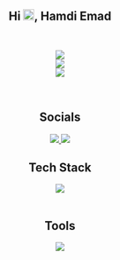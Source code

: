 <div align="center">
  <h2>Hi <span><img src="Assets/waving-hand.gif" width="20px"/></span>, Hamdi Emad</h2>
</div>

<br>

<div align="center">

![](https://github-readme-streak-stats.herokuapp.com/?user=HamdiEmad&theme=chartreuse-dark&hide_border=true)<br/>
![](https://github-readme-stats.vercel.app/api?username=HamdiEmad&theme=chartreuse-dark&hide_border=true&include_all_commits=true&count_private=false)<br/>
![](https://github-readme-stats.vercel.app/api/top-langs/?username=HamdiEmad&theme=chartreuse-dark&hide_border=true&include_all_commits=true&count_private=false&layout=compact)

</div>

<br>

<div align="center">
  <h2>Socials</h2>
</div>

<div align="center" >
  <a href="https://discord.gg/hamdiemad." margin-right="10px">
    <img src="https://skillicons.dev/icons?i=discord" />
  </a>
  <a href="https://linkedin.com/in/hamdi-algohary-9962b5335/">
    <img src="https://skillicons.dev/icons?i=linkedin" />
  </a>
</div>



<div align="center">
  <h2>Tech Stack</h2>
</div>

<div align="center" >
  
  <a href="https://skillicons.dev/icons?i=c,cpp,java,">
    <img src="https://skillicons.dev/icons?i=c,cpp,java,arduino,bash," />
  </a>
</div>

<br>

<div align="center">
  <h2>Tools</h2>
</div>

<div align="center" >
  
  <a href="https://skillicons.dev/icons?i=git,github,arduino,vscode,idea,clion,maven,windows,vim,ubuntu,matlab,linux,linkedin,instagram,gmail,discord,">
    <img src="https://skillicons.dev/icons?i=git,github,arduino,vscode,idea,clion,maven,windows,vim,ubuntu,matlab,linux,linkedin,instagram,gmail,discord," />
  </a>
</div>
